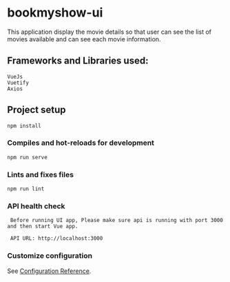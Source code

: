 # bookmyshow-ui
This application display the movie details so that user can see the list of movies available and can see each movie information.

## Frameworks and Libraries used:
```
VueJs
Vuetify
Axios
```

## Project setup
```
npm install
```

### Compiles and hot-reloads for development
```
npm run serve
```
### Lints and fixes files
```
npm run lint
```
### API health check

```
 Before running UI app, Please make sure api is running with port 3000 and then start Vue app.

 API URL: http://localhost:3000
```
### Customize configuration
See [Configuration Reference](https://cli.vuejs.org/config/).
